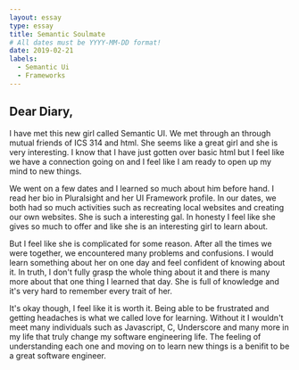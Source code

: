 ```yaml
---
layout: essay
type: essay
title: Semantic Soulmate
# All dates must be YYYY-MM-DD format!
date: 2019-02-21
labels:
  - Semantic Ui
  - Frameworks
---
```




## Dear Diary,
  I have met this new girl called Semantic UI. We met through an through mutual friends of ICS 314 and html. She seems like a great girl and she is very interesting. I know that I have just gotten over basic html but I feel like we have a connection going on and I feel like I am ready to open up my mind to new things.
  
  We went on a few dates and I learned so much about him before hand. I read her bio in Pluralsight and her UI Framework profile. In our dates, we both had so much activities such as recreating local websites and creating our own websites. She is such a interesting gal. In honesty I feel like she gives so much to offer and like she is an interesting girl to learn about.
  
  But I feel like she is complicated for some reason. After all the times we were together, we encountered many problems and confusions. I would learn something about her on one day and feel confident of knowing about it. In truth, I don't fully grasp the whole thing about it and there is many more about that one thing I learned that day. She is full of knowledge and it's very hard to remember every trait of her.
  
  It's okay though, I feel like it is worth it. Being able to be frustrated and getting headaches is what we called love for learning. Without it I wouldn't meet many individuals such as Javascript, C, Underscore and many more in my life that truly change my software engineering life. The feeling of understanding each one and moving on to learn new things is a benifit to be a great software engineer.
